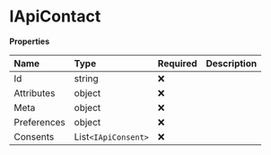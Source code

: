 # IApiContact

**Properties**

| Name        | Type                | Required | Description |
| :---------- | :------------------ | :------- | :---------- |
| Id          | string              | ❌       |             |
| Attributes  | object              | ❌       |             |
| Meta        | object              | ❌       |             |
| Preferences | object              | ❌       |             |
| Consents    | List`<IApiConsent>` | ❌       |             |

<!-- This file was generated by liblab | https://liblab.com/ -->
